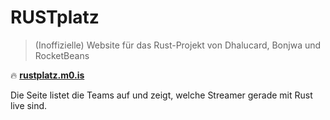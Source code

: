 # RUSTplatz
> (Inoffizielle) Website für das Rust-Projekt von Dhalucard, Bonjwa und RocketBeans

:fire: [**rustplatz.m0.is**](https://rustplatz.m0.is)

Die Seite listet die Teams auf und zeigt, welche Streamer gerade mit Rust live sind.
